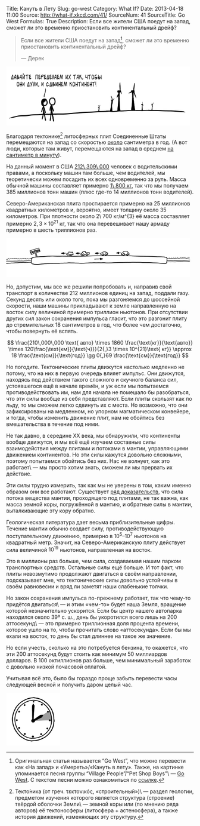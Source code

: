 Title: Кануть в Лету
Slug: go-west
Category: What If?
Date: 2013-04-18 11:00
Source: http://what-if.xkcd.com/41/
SourceNum: 41
SourceTitle: Go West
Formulas: True
Description: Если все жители США поедут на запад, сможет ли это временно приостановить континентальный дрейф?

> Если все жители США поедут на запад[^1], сможет ли это временно приостановить континентальный дрейф?
>
> — Дерек

[^1]: Оригинальная статья называется “Go West”, что можно перевести как «На запад» и «Умереть»/«Кануть в лету». Также, на картинке упоминается песня группы “Village People”/“Pet Shop Boys”\ — [Go West][1]. С текстом песни можно ознакомиться по [ссылке][2].

![](/uploads/041-go-west/go_west_windmills_ru.png "Два человека рассматривают ветряные мельницы.")

Благодаря тектонике[^2] литосферных плит Соединенные Штаты перемещаются на запад со скоростью [около][3] сантиметра в год. (А вот люди, которые там живут, перемещаются на запад в среднем [на сантиметр в минуту][4]).

[^2]: Текто́ника (от греч. τεκτονικός, «строительный»)\ — раздел геологии, предметом изучения которого является структура (строение) твёрдой оболочки Земли\ — земной коры или (по мнению ряда авторов) её тектоносферы (литосфера + астеносфера), а также история движений, изменяющих эту структуру.

На данный момент в США [212\ 309\ 000][5] человек с водительскими правами, а поскольку машин там больше, чем водителей, мы теоретически можем посадить их всех одновременно за руль. Масса обычной машины составляет примерно [1\ 800 кг][6], так что мы получаем 385 миллионов тонн машин (плюс где-то 14 миллионов тонн водителей).

Северо-Американская плита простирается примерно на 25 миллионов квадратных километров и, вероятно, имеет толщину около 35 километров. При плотности около 2\ 700 кг/м^{3} её масса составляет примерно $2{,}3 \times 10^{21} \text{ кг}$, так что она перевешивает нашу армаду примерно в шесть триллионов раз.

![](/uploads/041-go-west/go_west_setup.png "Машины едут на запад, в голове каждого водителя крутится песня go west.")

Но, допустим, мы все же решили попробовать и, направив свой транспорт в количестве 212 миллионов единиц на запад, поддали газу. Секунд десять или около того, пока мы разгоняемся до шоссейной скорости, наши машины прикладывают к земле направленную на восток силу величиной примерно триллион ньютонов. При отсутствии других сил закон сохранения импульса гласит, что это разгонит плиту до стремительных 18 сантиметров в год, что более чем достаточно, чтобы повернуть её вспять.

$$ \frac{210\,000\,000 \text{ авто} \times 1860 \frac{\text{кг}}{\text{авто}} \times 120\frac{\text{км}}{\text{ч}}}{2{,}3 \times 10^{21}\text{ кг}} \approx 18 \frac{\text{см}}{\text{год}} \gg 0{,}69 \frac{\text{см}}{\text{год}} $$

Но погодите. Тектонические плиты движутся настолько медленно не потому, что на них в первую очередь влияет импульс. Они движутся, находясь под действием такого сложного и скучного баланса сил, устоявшегося ещё в начале времён, и уж если мы попытаемся противодействовать им, нам для начала не помешало бы разобраться, что эти силы вообще из себя представляют. Если плиты скользят как по льду, то мы сможем легко сдвинуть их с места. Но возможно, что они зафиксированы на медленном, но упорном магматическом конвейере, и тогда, чтобы изменить движение плит, нам не обойтись без вмешательства в течение под ними.

Не так давно, в середине XX века, мы обнаружили, что континенты вообще движутся, и мы всё ещё изучаем составные силы взаимодействия между плитами и потоками в мантии, управляющими движением континентов. Но эти силы кажутся довольно сложными, поэтому попытаемся обойтись без них. Нас не волнует, как это работает\ — мы просто хотим знать, сможем ли мы прервать их действие.

Эти силы трудно измерить, так как мы не уверены в том, каким именно образом они все работают. Существует [ряд доказательств][7], что сила потока вещества мантии, проходящего под плитами, не так важна, как масса земной коры, погружённой в мантию, и обратные силы в мантии, выталкивающие эту кору обратно.

Геологическая литература дает весьма приблизительные цифры. Течение мантии обычно создает силу, противодействующую поступательному движению, примерно в $10^5\text{–}10^7$ ньютонов на квадратный метр. Значит, на Северо-Американскую плиту действует сила величиной $10^{19}$ ньютонов, направленная на восток.

Это в миллионы раз больше, чем сила, создаваемая нашим парком транспортных средств. Остальные силы ещё больше. И тот факт, что плиты невозмутимо продолжают двигаться в своём направлении, подсказывает мне, что тектонические силы довольно устойчивы в своём равновесии и вряд ли заметят наши слабенькие толчки.

Но закон сохранения импульса по-прежнему работает, так что чему-то придётся двигаться\ — и этим «чем-то» будет наша Земля, вращение которой незначительно ускорится. Если бы центр нашего автопарка находился около 39º с. ш., день бы укоротился всего лишь на 200 аттосекунд\ — это примерно триллионная доля процента времени, которое ушло на то, чтобы прочитать слово «аттосекунда». Если бы мы ехали на восток, то день бы стал длиннее на такое же значение.

Но если учесть, сколько на это потребуется бензина, то окажется, что эти 200 аттосекунд будут стоить как минимум 50 миллиардов долларов. В 100 октиллионов раз больше, чем минимальный заработок с довольно низкой почасовой оплатой.

Учитывая всё это, было бы гораздо проще забыть перевести часы следующей весной и получить даром целый час.

![](/uploads/041-go-west/go_west_clock.png "Если бы мы каждую весну отдавали один час в банк под нормальные проценты, то каждую осень мы бы получали обратно по 1,02 часа.")

[1]: http://ru.wikipedia.org/wiki/Go_West

[2]: http://en.lyrsense.com/pet_shop_boys/go_west

[3]: http://hypertextbook.com/facts/ZhenHuang.shtml

[4]: http://www.census.gov/newsroom/releases/archives/facts_for_features_special_editions/cb11ff10.html

[5]: http://nhts.ornl.gov/tables09/FatCat.aspx

[6]: http://www.nytimes.com/2004/05/05/business/05weight.html

[7]: http://www.umich.edu/~gs265/tecpaper.htm
